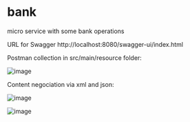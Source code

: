 # bank
micro service with some bank operations

URL for Swagger
http://localhost:8080/swagger-ui/index.html

Postman collection in src/main/resource folder:

![image](https://user-images.githubusercontent.com/6883531/236701035-1f1ec1ba-8e61-4551-9197-92a48bba9a9e.png)


Content negociation via xml and json:

![image](https://user-images.githubusercontent.com/6883531/236650805-802fe728-c5f0-47fc-a018-066c9e10d40f.png)

![image](https://user-images.githubusercontent.com/6883531/236650786-dc81560f-2746-45cb-9070-2f1ec81ff04b.png)


